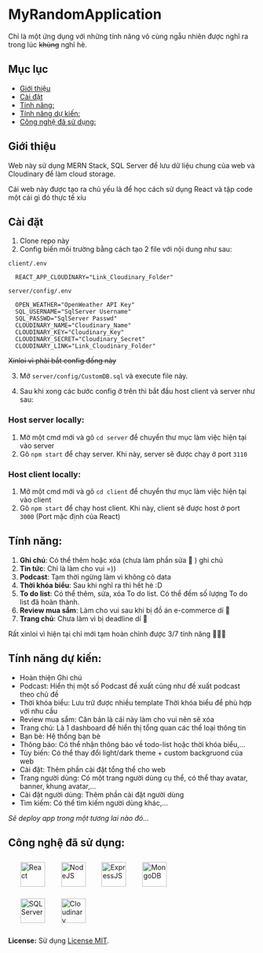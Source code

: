 # MyRandomApplication

Chỉ là một ứng dụng với những tính năng vô cùng ngẫu nhiên được nghĩ ra trong lúc ~~khùng~~ nghỉ hè.

## Mục lục

* [Giới thiệu](#giới-thiệu)
* [Cài đặt](#cài-đặt)
* [Tính năng:](#tính-năng)
* [Tính năng dự kiến:](#tính-năng-dự-kiến)
* [Công nghệ đã sử dụng:](#công-nghệ-đã-sử-dụng)

## Giới thiệu

Web này sử dụng MERN Stack, SQL Server để lưu dữ liệu chung của web và Cloudinary để làm cloud storage.

Cái web này được tạo ra chủ yếu là để học cách sử dụng React và tập code một cái gì đó thực tế xíu

## Cài đặt

1. Clone repo này
2. Config biến môi trường bằng cách tạo 2 file với nội dung như sau:

```
client/.env

  REACT_APP_CLOUDINARY="Link_Cloudinary_Folder"
```

```
server/config/.env

  OPEN_WEATHER="OpenWeather API Key"
  SQL_USERNAME="SqlServer Username"
  SQL_PASSWD="SqlServer Passwd"
  CLOUDINARY_NAME="Cloudinary_Name"
  CLOUDINARY_KEY="Cloudinary_Key"
  CLOUDINARY_SECRET="Cloudinary_Secret"
  CLOUDINARY_LINK="Link_Cloudinary_Folder"
```

~~Xinloi vì phải bắt config đống này~~

3. Mở `server/config/CustomDB.sql` và execute file này.

4. Sau khi xong các bước config ở trên thì bắt đầu host client và server như sau:
### Host server locally:

1. Mở một cmd mới và gõ `cd server` để chuyển thư mục làm việc hiện tại vào server
2. Gõ `npm start` để chạy server. Khi này, server sẽ được chạy ở port `3110`

### Host client locally:

1. Mở một cmd mới và gõ `cd client` để chuyển thư mục làm việc hiện tại vào client
2. Gõ `npm start` để chạy host client. Khi này, client sẽ được host ở port `3000` (Port mặc định của React)

## Tính năng:

1. **Ghi chú**: Có thể thêm hoặc xóa (chưa làm phần sửa 🥲 ) ghi chú
2. **Tin tức**: Chỉ là làm cho vui =))
3. **Podcast**: Tạm thời ngừng làm vì không có data
4. **Thời khóa biểu**: Sau khi nghĩ ra thì hết hè :D
5. **To do list**: Có thể thêm, sửa, xóa To do list. Có thể đếm số lượng To do list đã hoàn thành.
6. **Review mua sắm**: Làm cho vui sau khi bị đồ án e-commerce dí 🥲
7. **Trang chủ**: Chưa làm vì bị deadline dí 🥲

Rất xinloi vì hiện tại chỉ mới tạm hoàn chỉnh được 3/7 tính năng 🥲🥲🥲

## Tính năng dự kiến:

- Hoàn thiện Ghi chú
- Podcast: Hiển thị một số Podcast đề xuất cũng như đề xuất podcast theo chủ đề
- Thời khóa biểu: Lưu trữ được nhiều template Thời khóa biểu để phù hợp với nhu cầu
- Review mua sắm: Căn bản là cái này làm cho vui nên sẽ xóa
- Trang chủ: Là 1 dashboard để hiển thị tổng quan các thể loại thông tin
- Bạn bè: Hệ thống bạn bè
- Thông báo: Có thể nhận thông báo về todo-list hoặc thời khóa biểu,...
- Tùy biến: Có thể thay đổi light/dark theme + custom backgruond của web
- Cài đặt: Thêm phần cài đặt tổng thể cho web
- Trang người dùng: Có một trang người dùng cụ thể, có thể thay avatar, banner, khung avatar,...
- Cài đặt người dùng: Thêm phần cài đặt người dùng
- Tìm kiếm: Có thể tìm kiếm người dùng khác,...

*Sẽ deploy app trong một tương lai nào đó...*

## Công nghệ đã sử dụng:

<div style="padding: 2%">
<img style="margin: auto 3%" src="https://upload.wikimedia.org/wikipedia/commons/thumb/a/a7/React-icon.svg/1200px-React-icon.svg.png" height="50" alt="React">
<img style="margin: auto 3%" src="https://upload.wikimedia.org/wikipedia/commons/d/d9/Node.js_logo.svg" height="50" alt="NodeJS">
<img style="margin: auto 3%" src="https://upload.wikimedia.org/wikipedia/commons/6/64/Expressjs.png" height="50" alt="ExpressJS">
<img style="margin: auto 3%" src="https://upload.wikimedia.org/wikipedia/en/thumb/5/5a/MongoDB_Fores-Green.svg/1920px-MongoDB_Fores-Green.svg.png" height="50" alt="MongoDB">
</div>

<div style="padding: 2%">
<img style="margin: auto 3%" src="https://www.svgrepo.com/show/303229/microsoft-sql-server-logo.svg" height="50" alt="SQL Server">
<img style="margin: auto 3%" src="https://upload.wikimedia.org/wikipedia/commons/thumb/b/b2/Cloudinary_logo.svg/1920px-Cloudinary_logo.svg.png" height="50" alt="Cloudinary">
</div>

**License:** Sử dụng [License MIT](LICENSE.txt).